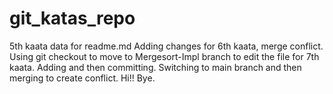 # git_katas_repo
5th kaata data for readme.md 
Adding changes for 6th kaata, merge conflict.
Using git checkout to move to Mergesort-Impl branch to edit the file for 7th kaata.
Adding and then committing. 
Switching to main branch and then merging to create conflict. Hi!! Bye.
